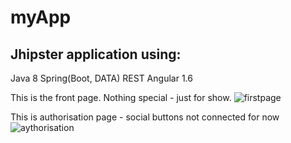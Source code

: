 # myApp
## Jhipster application using:
Java 8
Spring(Boot, DATA) REST
Angular 1.6

This is the front page. Nothing special - just for show.
![firstpage](https://cloud.githubusercontent.com/assets/22048683/26151775/82394748-3b04-11e7-92aa-f8a5bd2b79eb.png)

This is authorisation page - social buttons not connected for now
![aythorisation](https://cloud.githubusercontent.com/assets/22048683/26151933/30d3e006-3b05-11e7-9939-c58e2d69a9ed.png)
